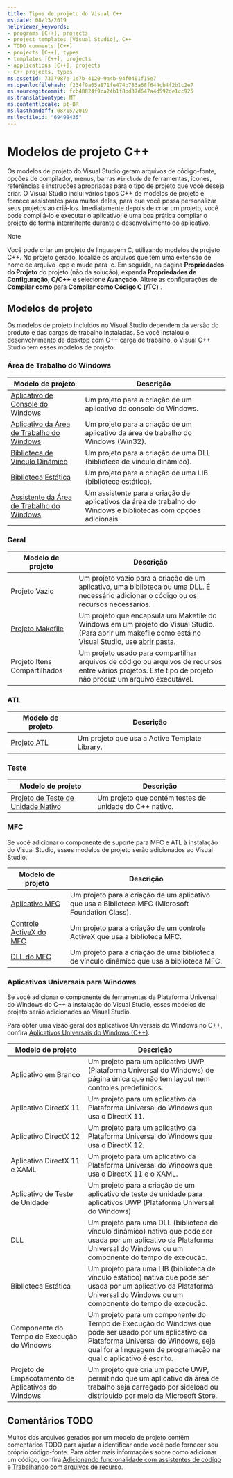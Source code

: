 ```yaml
---
title: Tipos de projeto do Visual C++
ms.date: 08/13/2019
helpviewer_keywords:
- programs [C++], projects
- project templates [Visual Studio], C++
- TODO comments [C++]
- projects [C++], types
- templates [C++], projects
- applications [C++], projects
- C++ projects, types
ms.assetid: 7337987e-1e7b-4120-9a4b-94f0401f15e7
ms.openlocfilehash: f234f9a05a871fe474b783a68f644cb4f2b1c2e7
ms.sourcegitcommit: fcb48824f9ca24b1f8bd37d647a4d592de1cc925
ms.translationtype: MT
ms.contentlocale: pt-BR
ms.lasthandoff: 08/15/2019
ms.locfileid: "69498435"
---
```

# <a name="c-project-templates"></a>Modelos de projeto C++

Os modelos de projeto do Visual Studio geram arquivos de código-fonte, opções de compilador, menus, barras `#include` de ferramentas, ícones, referências e instruções apropriadas para o tipo de projeto que você deseja criar. O Visual Studio inclui vários tipos C++ de modelos de projeto e fornece assistentes para muitos deles, para que você possa personalizar seus projetos ao criá-los. Imediatamente depois de criar um projeto, você pode compilá-lo e executar o aplicativo; é uma boa prática compilar o projeto de forma intermitente durante o desenvolvimento do aplicativo.

> [!NOTE]
> Você pode criar um projeto de linguagem C, utilizando modelos de projeto C++. No projeto gerado, localize os arquivos que têm uma extensão de nome de arquivo .cpp e mude para .c. Em seguida, na página **Propriedades do Projeto** do projeto (não da solução), expanda **Propriedades de Configuração**, **C/C++** e selecione **Avançado**. Altere as configurações de **Compilar como** para **Compilar como Código C (/TC)** .

## <a name="project-templates"></a>Modelos de projeto

Os modelos de projeto incluídos no Visual Studio dependem da versão do produto e das cargas de trabalho instaladas. Se você instalou o desenvolvimento de desktop com C++ carga de trabalho, o Visual C++ Studio tem esses modelos de projeto.

### <a name="windows-desktop"></a>Área de Trabalho do Windows

|Modelo de projeto|Descrição|
|----------------------|-----------------------------|
|[Aplicativo de Console do Windows](../../windows/creating-a-console-application.md)|Um projeto para a criação de um aplicativo de console do Windows.|
|[Aplicativo da Área de Trabalho do Windows](../../windows/walkthrough-creating-windows-desktop-applications-cpp.md)|Um projeto para a criação de um aplicativo da área de trabalho do Windows (Win32).|
|[Biblioteca de Vínculo Dinâmico](../walkthrough-creating-and-using-a-dynamic-link-library-cpp.md)|Um projeto para a criação de uma DLL (biblioteca de vínculo dinâmico).|
|[Biblioteca Estática](../../windows/walkthrough-creating-and-using-a-static-library-cpp.md)|Um projeto para a criação de uma LIB (biblioteca estática).|
|[Assistente da Área de Trabalho do Windows](../../windows/windows-desktop-wizard.md)|Um assistente para a criação de aplicativos da área de trabalho do Windows e bibliotecas com opções adicionais.|

### <a name="general"></a>Geral

|Modelo de projeto|Descrição|
|----------------------|-----------------------------|
|Projeto Vazio|Um projeto vazio para a criação de um aplicativo, uma biblioteca ou uma DLL. É necessário adicionar o código ou os recursos necessários.|
|[Projeto Makefile](creating-a-makefile-project.md)|Um projeto que encapsula um Makefile do Windows em um projeto do Visual Studio. (Para abrir um makefile como está no Visual Studio, use [abrir pasta](../open-folder-projects-cpp.md).|
|Projeto Itens Compartilhados|Um projeto usado para compartilhar arquivos de código ou arquivos de recursos entre vários projetos. Este tipo de projeto não produz um arquivo executável.|

### <a name="atl"></a>ATL

|Modelo de projeto|Descrição|
|----------------------|-----------------------------|
|[Projeto ATL](../../atl/reference/creating-an-atl-project.md)|Um projeto que usa a Active Template Library.|

### <a name="test"></a>Teste

|Modelo de projeto|Descrição|
|----------------------|-----------------------------|
|[Projeto de Teste de Unidade Nativo](/visualstudio/test/writing-unit-tests-for-c-cpp-with-the-microsoft-unit-testing-framework-for-cpp)|Um projeto que contém testes de unidade do C++ nativo.|

### <a name="mfc"></a>MFC

Se você adicionar o componente de suporte para MFC e ATL à instalação do Visual Studio, esses modelos de projeto serão adicionados ao Visual Studio.

|Modelo de projeto|Descrição|
|----------------------|-----------------------------|
|[Aplicativo MFC](../../mfc/reference/creating-an-mfc-application.md)|Um projeto para a criação de um aplicativo que usa a Biblioteca MFC (Microsoft Foundation Class).|
|[Controle ActiveX do MFC](../../mfc/reference/creating-an-mfc-activex-control.md)|Um projeto para a criação de um controle ActiveX que usa a biblioteca MFC.|
|[DLL do MFC](../../mfc/reference/creating-an-mfc-dll-project.md)|Um projeto para a criação de uma biblioteca de vínculo dinâmico que usa a biblioteca MFC.|

### <a name="windows-universal-apps"></a>Aplicativos Universais para Windows

Se você adicionar o componente de ferramentas da Plataforma Universal do Windows do C++ à instalação do Visual Studio, esses modelos de projeto serão adicionados ao Visual Studio.

Para obter uma visão geral dos aplicativos Universais do Windows no C++, confira [Aplicativos Universais do Windows (C++)](../../cppcx/universal-windows-apps-cpp.md).

|Modelo de projeto|Descrição|
|----------------------|-----------------------------|
|Aplicativo em Branco|Um projeto para um aplicativo UWP (Plataforma Universal do Windows) de página única que não tem layout nem controles predefinidos.|
|Aplicativo DirectX 11|Um projeto para um aplicativo da Plataforma Universal do Windows que usa o DirectX 11.|
|Aplicativo DirectX 12|Um projeto para um aplicativo da Plataforma Universal do Windows que usa o DirectX 12.|
|Aplicativo DirectX 11 e XAML|Um projeto para um aplicativo da Plataforma Universal do Windows que usa o DirectX 11 e o XAML.|
|Aplicativo de Teste de Unidade|Um projeto para a criação de um aplicativo de teste de unidade para aplicativos UWP (Plataforma Universal do Windows).|
|DLL|Um projeto para uma DLL (biblioteca de vínculo dinâmico) nativa que pode ser usada por um aplicativo da Plataforma Universal do Windows ou um componente do tempo de execução.|
|Biblioteca Estática|Um projeto para uma LIB (biblioteca de vínculo estático) nativa que pode ser usada por um aplicativo da Plataforma Universal do Windows ou um componente do tempo de execução.|
|Componente do Tempo de Execução do Windows|Um projeto para um componente do Tempo de Execução do Windows que pode ser usado por um aplicativo da Plataforma Universal do Windows, seja qual for a linguagem de programação na qual o aplicativo é escrito.|
|Projeto de Empacotamento de Aplicativos do Windows|Um projeto que cria um pacote UWP, permitindo que um aplicativo da área de trabalho seja carregado por sideload ou distribuído por meio da Microsoft Store.|

## <a name="todo-comments"></a>Comentários TODO

Muitos dos arquivos gerados por um modelo de projeto contêm comentários TODO para ajudar a identificar onde você pode fornecer seu próprio código-fonte. Para obter mais informações sobre como adicionar um código, confira [Adicionando funcionalidade com assistentes de código](../../ide/adding-functionality-with-code-wizards-cpp.md) e [Trabalhando com arquivos de recurso](../../windows/working-with-resource-files.md).



